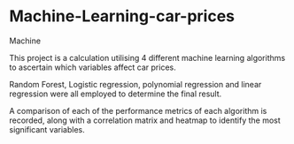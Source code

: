 # Machine-Learning-car-prices
Machine 


This project is a calculation utilising 4 different machine learning algorithms to ascertain which variables affect car prices.

Random Forest, Logistic regression, polynomial regression and linear regression were all employed to determine the final result.

A comparison of each of the performance metrics of each algorithm is recorded, along with a correlation matrix and heatmap to identify the most significant variables. 
